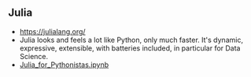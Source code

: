 ## Julia
* https://julialang.org/
* Julia looks and feels a lot like Python, only much faster. It's dynamic, expressive, extensible, with batteries included, in particular for Data Science.
* [Julia_for_Pythonistas.ipynb](https://colab.research.google.com/github/ageron/julia_notebooks/blob/master/Julia_for_Pythonistas.ipynb)
